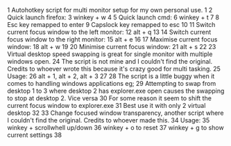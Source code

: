  1   Autohotkey script for multi monitor setup for my own personal use. 
   1
   2 Quick launch firefox:
   3 winkey + w
   4
   5 Quick launch cmd:
   6 winkey + t
   7
   8 Esc key remapped to enter
   9 Capslock key remapped to esc
  10
  11 Switch current focus window to the left monitor:
  12 alt + q
  13
  14 Switch current focus window to the right monitor:
  15 alt + e
  16
  17 Maximise current focus window:
  18 alt + w
  19
  20 Minimise current focus window:
  21 alt + s
  22
  23 Virtual desktop speed swapping is great for single monitor with multiple windows open.
  24 The script is not mine and I couldn't find the original. Credits to whoever wrote this because it's crazy good for multi tasking.
  25 Usage:
  26 alt + 1, alt + 2, alt + 3
  27
  28 The script is a little buggy when it comes to handling windows applications eg;
  29 Attempting to swap from desktop 1 to 3 where desktop 2 has explorer.exe open causes the swapping to stop at desktop 2. Vice versa
  30 For some reason it seem to shift the current focus window to explorer.exe
  31 Best use it with only 2 virtual desktop
  32
  33 Change focused window transparency, another script where I couldn't find the original. Credits to whoever made this.
  34 Usage:
  35 winkey + scrollwhell up/down
  36 winkey + o to reset
  37 winkey + g to show current settings
  38
